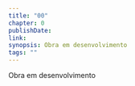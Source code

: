 ```yaml
---
title: "00"
chapter: 0
publishDate: 
link: 
synopsis: Obra em desenvolvimento
tags: ""
---
```


Obra em desenvolvimento
